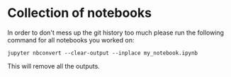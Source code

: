 # Collection of notebooks

In order to don't mess up the git history too much please run the following command for all notebooks you worked on:
```
jupyter nbconvert --clear-output --inplace my_notebook.ipynb
```
This will remove all the outputs.

